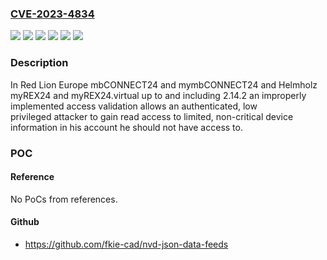 ### [CVE-2023-4834](https://cve.mitre.org/cgi-bin/cvename.cgi?name=CVE-2023-4834)
![](https://img.shields.io/static/v1?label=Product&message=mbCONNECT24&color=blue)
![](https://img.shields.io/static/v1?label=Product&message=myREX24&color=blue)
![](https://img.shields.io/static/v1?label=Product&message=myREX24.virtual&color=blue)
![](https://img.shields.io/static/v1?label=Product&message=mymbCONNECT24&color=blue)
![](https://img.shields.io/static/v1?label=Version&message=0%3C%3D%202.14.2%20&color=brighgreen)
![](https://img.shields.io/static/v1?label=Vulnerability&message=CWE-269%20Improper%20Privilege%20Management&color=brighgreen)

### Description

In Red Lion Europe mbCONNECT24 and mymbCONNECT24 and Helmholz myREX24 and myREX24.virtual up to and including 2.14.2 an improperly implemented access validation allows an authenticated, low privileged attacker to gain read access to limited, non-critical device information in his account he should not have access to.															

### POC

#### Reference
No PoCs from references.

#### Github
- https://github.com/fkie-cad/nvd-json-data-feeds

